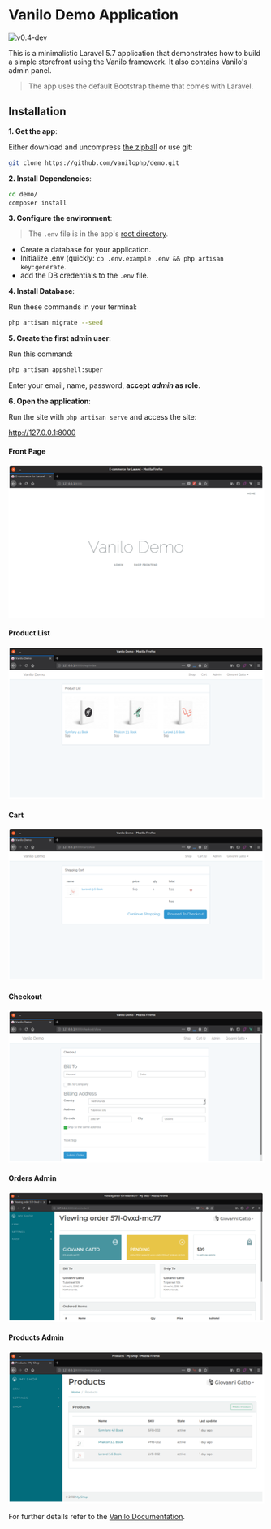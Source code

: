 # Vanilo Demo Application

![v0.4-dev](https://img.shields.io/badge/version-0.4--dev-orange.svg)

This is a minimalistic Laravel 5.7 application that demonstrates how to build a simple storefront
using the Vanilo framework. It also contains Vanilo's admin panel.

> The app uses the default Bootstrap theme that comes with Laravel.

## Installation

**1. Get the app**:

Either download and uncompress [the zipball](https://github.com/vanilophp/demo/archive/master.zip)
or use git:

```bash
git clone https://github.com/vanilophp/demo.git
```

**2. Install Dependencies**:

```bash
cd demo/
composer install
```

**3. Configure the environment**:

> The `.env` file is in the app's [root directory](https://laravel.com/docs/5.7/configuration#environment-configuration).

- Create a database for your application.
- Initialize .env (quickly: `cp .env.example .env && php artisan key:generate`.
- add the DB credentials to the `.env` file.

**4. Install Database**:

Run these commands in your terminal:

```bash
php artisan migrate --seed
```
**5. Create the first admin user**:

Run this command:

```bash
php artisan appshell:super
```
Enter your email, name, password, **accept _admin_ as role**.

**6. Open the application**:

Run the site with `php artisan serve` and access the site:

http://127.0.0.1:8000

#### Front Page

![Front Page](docs/ss03_01.png)

#### Product List

![Product list](docs/ss03_02.png)

#### Cart

![Cart](docs/ss03_03.png)

#### Checkout

![Checkout](docs/ss03_04.png)

#### Orders Admin

![Orders Admin](docs/ss03_05.png)

#### Products Admin

![Products Admin](docs/ss03_06.png)

For further details refer to the [Vanilo Documentation](https://vanilo.io/docs/).
